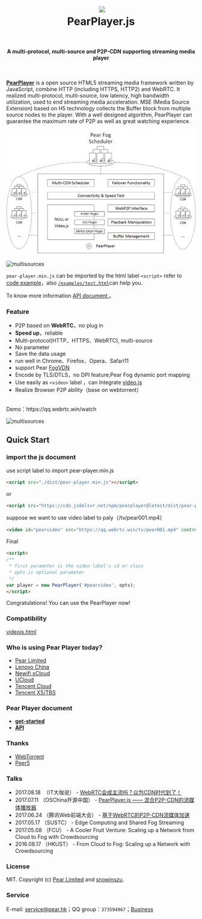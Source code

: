 <h1 align="center">
  <img src="fig/pear.png" height="220"></img>
  <br>
  PearPlayer.js
  <br>
  <br>
</h1>

<h4 align="center">A multi-protocol, multi-source and P2P-CDN supporting streaming media player</h4>
<br>

**[PearPlayer](https://github.com/PearInc/PearPlayer.js)** is a open source HTML5 streaming media framework written by JavaScript, combine HTTP (including HTTPS, HTTP2) and WebRTC. It realized multi-protocol, multi-source, low latency, high bandwidth utilization, used to end streaming media acceleration. MSE (Media Source Extension) based on H5 technology collects the Buffer block from multiple source nodes to the player. With a well  designed algorithm, PearPlayer can guarantee the maximum rate of P2P as well as great watching experience.

![multisources](fig/PearPlayer.png)
<br>
<br>
![multisources](fig/fogvdn_multisources.png)

 `pear-player.min.js` can be imported by the html label `<script>` refer to [code example](#使用方法)，also [`/examples/test.html`](/examples/test.html)can help you.

To know more information [API document ](docs/get-started.md)。<br/>

### Feature

- P2P based on **WebRTC**，no plug in
- **Speed up**，reliable
- Multi-protocol(HTTP、HTTPS、WebRTC), multi-source
- No parameter
- Save the data usage
- run well in Chrome、Firefox、Opera、Safari11
- support Pear [FogVDN](https://github.com/PearInc/FogVDN)
- Encode by TLS/DTLS，no DPI feature;Pear Fog dynamic port mapping
- Use easily as `<video>` label ，can Integrate [video.js](https://github.com/videojs/video.js)
- Realize Browser P2P ability（base on webtorrent）
<br>
Demo：https://qq.webrtc.win/watch

![multisources](fig/bitmap.jpeg)

## Quick Start

### import the js document
use script label to import pear-player.min.js
```html
<script src="./dist/pear-player.min.js"></script>
```
or
```html
<script src="https://cdn.jsdelivr.net/npm/pearplayer@latest/dist/pear-player.min.js"></script>
```
suppose we want to use video label to paly（/tv/pear001.mp4）
```html
<video id="pearvideo" src="https://qq.webrtc.win/tv/pear001.mp4" controls>
```
Final
```html
<script>
/**
 * first parameter is the video label's id or class
 * opts is optional parameter
 */
var player = new PearPlayer('#pearvideo', opts);
</script>
```
Congratulations! You can use the PearPlayer now!

### Compatibility
[videojs.html](examples/videojs/videojs.html)

### Who is using Pear Player today?

+ [Pear Limited](https://pear.hk)
+ [Lenovo China](https://www.lenovo.com.cn/)
+ [Newifi xCloud](http://www.newifi.com/)
+ [UCloud](https://www.ucloud.cn)
+ [Tencent Cloud](https://qcloud.com)
+ [Tencent X5/TBS](https://x5.tencent.com/tbs/)

### Pear Player document
- **[get-started](docs/get-started.md)**
- **[API](docs/api.md)**

### Thanks

- [WebTorrent](https://github.com/webtorrent/webtorrent)
- [Peer5](https://www.peer5.com/#)

### Talks

- 2017.08.18  （IT大咖说） - [WebRTC会成主流吗？众包CDN时代到了！](http://mp.weixin.qq.com/s/cx_ljl2sexE0XkgliZfnmQ)
- 2017.07.11 （OSChina开源中国） - [PearPlayer.js —— 混合P2P-CDN的流媒体播放器](https://www.oschina.net/p/PearPlayerjs)
- 2017.06.24 （腾讯Web前端大会） - [基于WebRTC的P2P-CDN流媒体加速](http://www.itdks.com/dakashuo/new/dakalive/detail/2577)
- 2017.05.17 （SUSTC） - Edge Computing and Shared Fog Streaming
- 2017.05.08 （FCU） - A Cooler Fruit Venture: Scaling up a Network from Cloud to Fog with Crowdsourcing
- 2016.08.17 （HKUST） - From Cloud to Fog: Scaling up a Network with Crowdsourcing

### License

MIT. Copyright (c) [Pear Limited](https://pear.hk) and [snowinszu](https://github.com/snowinszu).

### Service
E-mail: <service@pear.hk>；QQ group：`373594967`；[Business](https://github.com/PearInc/FogVDN)
